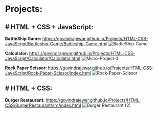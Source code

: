 # Projects:
## # HTML + CSS + JavaScript:
**BattleShip Game:** https://govindrajewar.github.io/Projects/HTML-CSS-JavaScript/Battleship-Game/Battleship-Game.html
![BattleShip-Game](https://github.com/Govindrajewar/Projects/assets/72288656/bd1894f2-6db4-4359-bd03-be900df91088)

**Calculator:** https://govindrajewar.github.io/Projects/HTML-CSS-JavaScript/Calculator/Calculator.html
![Micro-Project-3](https://github.com/Govindrajewar/Projects/assets/72288656/a20b802d-171a-4d7e-af6d-8ffc77614aa4)

**Rock Paper Scissor:** https://govindrajewar.github.io/Projects/HTML-CSS-JavaScript/Rock-Paper-Scissor/index.html
![Rock-Paper-Scissor](https://github.com/Govindrajewar/Projects/assets/72288656/a522c1bf-9742-44d2-ab0f-46a5b5be1fde)

## # HTML + CSS:
**Burger Restaurant:** https://govindrajewar.github.io/Projects/HTML-CSS/BurgerRestaurant/src/index.html
![Burger Restaurant (2)](https://github.com/Govindrajewar/Projects/assets/72288656/33aecd4c-d5bd-4643-b493-0d1fe364611c)
